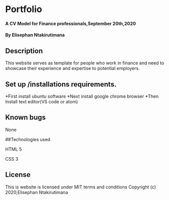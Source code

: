 # Portfolio

#### A CV Model for Finance professionals,September 20th,2020

#### By Elisephan Ntakirutimana

## Description

This website serves as template for people who work in finance and need to showcase their experience and expertise to potential employers.

## Set up /installations requirements.

*First install ubuntu software
*Next install google chrome browser
\*Then Install text editor(VS code or atom)

## Known bugs

None

##Technologies used

HTML 5

CSS 3

## License

This is website is licensed under MIT terms and conditions
Copyright (c) 2020;Elisephan Ntakirutimana
